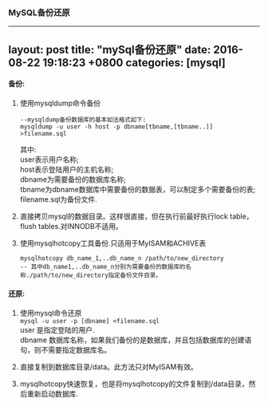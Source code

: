 ### MySQL备份还原

---
layout: post
title:  "mySql备份还原"
date:   2016-08-22 19:18:23 +0800
categories: [mysql]
---

#### 备份:

1. 使用mysqldump命令备份
   ```
   --mysqldump备份数据库的基本如法格式如下:
   mysqldump -u user -h host -p dbname[tbname,[tbname..]] >filename.sql
   ```
   其中:   
   user表示用户名称;  
   host表示登陆用户的主机名称;    
   dbname为需要备份的数据库名称;  
   tbname为dbname数据库中需要备份的数据表，可以制定多个需要备份的表;  
   filename.sql为备份文件.  

2. 直接拷贝mysql的数据目录。这样很直接，但在执行前最好执行lock table，flush tables.对INNODB不适用。
3. 使用mysqlhotcopy工具备份.只适用于MyISAM和ACHIVE表  
   ```
   mysqlhotcopy db_name_1,..db_name_n /path/to/new_directory
   -- 其中db_name1,..db_name_n分别为需要备份的数据库的名称./path/to/new_directory指定备份文件目录。
   ```


#### 还原:
1. 使用mysql命令还原  
   `
   mysql -u user -p [dbname] <filename.sql
   `  
   user 是指定登陆的用户.    
   dbname 数据库名称，如果我们备份的是数据库，并且包括数据库的创建语句，则不需要指定数据库名。

2. 直接复制到数据库目录/data。此方法只对MyISAM有效。
3. mysqlhotcopy快速恢复，也是将mysqlhotcopy的文件复制到/data目录，然后重新启动数据库.  

